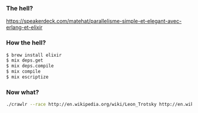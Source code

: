 ### The hell?

https://speakerdeck.com/matehat/parallelisme-simple-et-elegant-avec-erlang-et-elixir

### How the hell?

```bash
$ brew install elixir
$ mix deps.get
$ mix deps.compile
$ mix compile
$ mix escriptize
```

### Now what?

```bash
./crawlr --race http://en.wikipedia.org/wiki/Leon_Trotsky http://en.wikipedia.org/wiki/Jesus
```
